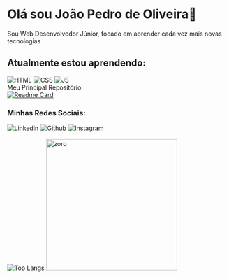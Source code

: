 # Olá sou João Pedro de Oliveira👋
Sou Web Desenvolvedor Júnior, focado em aprender cada vez mais novas tecnologias <br>
## Atualmente estou aprendendo: <br>
![HTML](https://img.shields.io/badge/HTML5-E34F26?style=for-the-badge&logo=html5&logoColor=white) 
![CSS](https://img.shields.io/badge/CSS3-1572B6?style=for-the-badge&logo=css3&logoColor=white)
![JS](https://img.shields.io/badge/JavaScript-323330?style=for-the-badge&logo=javascript&logoColor=F7DF1E) <br>
Meu Principal Repositório:<br>
[![Readme Card](https://github-readme-stats.vercel.app/api/pin/?username=jaojogadez&repo=projetos)](https://github.com/jaojogadez/projetos)<br>
### Minhas Redes Sociais: <br>
[![Linkedin](https://img.shields.io/badge/LinkedIn-0077B5?style=for-the-badge&logo=linkedin&logoColor=white)](https://www.linkedin.com/in/jo%C3%A3o-pedro-oliveira-b86b0b293/)
[![Github](	https://img.shields.io/badge/GitHub-100000?style=for-the-badge&logo=github&logoColor=white)](https://github.com/jaojogadez)
[![Instagram](https://img.shields.io/badge/Instagram-E4405F?style=for-the-badge&logo=instagram&logoColor=white)](https://www.instagram.com/jao_oliviera/)<br>
<br>
![Top Langs](https://github-readme-stats.vercel.app/api/top-langs/?username=jaojogadez&size_weight=0.5&count_weight=0.5)
<img align="rigth" alt="zoro" width="300" src="https://i.pinimg.com/originals/03/bb/b1/03bbb179ac595ff87e17820bb2ac16de.gif">



